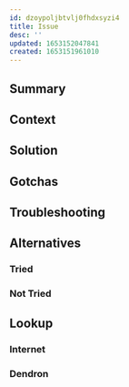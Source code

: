 ```yaml
---
id: dzoypoljbtvlj0fhdxsyzi4
title: Issue
desc: ''
updated: 1653152047841
created: 1653151961010
---
```


## Summary

## Context

## Solution

## Gotchas

## Troubleshooting

## Alternatives 

### Tried

### Not Tried

## Lookup

### Internet

### Dendron